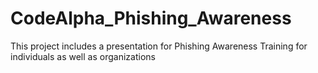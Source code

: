 # CodeAlpha_Phishing_Awareness
This project includes a presentation for Phishing Awareness Training for individuals as well as organizations 
